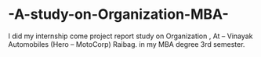 # -A-study-on-Organization-MBA-
I did my internship come project report study on Organization ,     At – Vinayak Automobiles (Hero – MotoCorp) Raibag.  in my MBA degree 3rd semester.   
